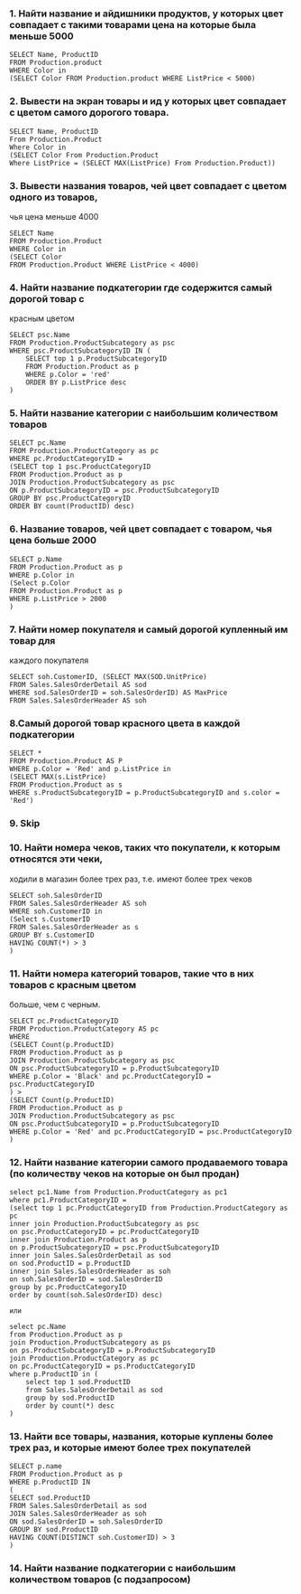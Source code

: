 ### 1. Найти название и айдишники продуктов, у которых цвет совпадает с такими товарами цена на которые была меньше 5000
```
SELECT Name, ProductID
FROM Production.product
WHERE Color in
(SELECT Color FROM Production.product WHERE ListPrice < 5000)
```
### 2. Вывести на экран товары и ид у которых цвет совпадает с цветом самого дорогого товара.
```
SELECT Name, ProductID
From Production.Product
Where Color in
(SELECT Color From Production.Product
Where ListPrice = (SELECT MAX(ListPrice) From Production.Product))
```
### 3. Вывести названия товаров, чей цвет совпадает с цветом одного из товаров,
чья цена меньше 4000
```
SELECT Name
FROM Production.Product
WHERE Color in
(SELECT Color
FROM Production.Product WHERE ListPrice < 4000)
```
### 4. Найти название подкатегории где содержится самый дорогой товар с
красным цветом

```
SELECT psc.Name 
FROM Production.ProductSubcategory as psc
WHERE psc.ProductSubcategoryID IN (
    SELECT top 1 p.ProductSubcategoryID 
    FROM Production.Product as p
    WHERE p.Color = 'red'
    ORDER BY p.ListPrice desc
)
```

### 5. Найти название категории с наибольшим количеством товаров 
```
SELECT pc.Name
FROM Production.ProductCategory as pc
WHERE pc.ProductCategoryID =
(SELECT top 1 psc.ProductCategoryID
FROM Production.Product as p
JOIN Production.ProductSubcategory as psc 
ON p.ProductSubcategoryID = psc.ProductSubcategoryID
GROUP BY psc.ProductCategoryID
ORDER BY count(ProductID) desc)
```

### 6. Название товаров, чей цвет совпадает с товаром, чья цена больше 2000
```
SELECT p.Name
FROM Production.Product as p
WHERE p.Color in
(Select p.Color
FROM Production.Product as p
WHERE p.ListPrice > 2000
)
```

### 7. Найти номер покупателя и самый дорогой купленный им товар для
каждого покупателя
```
SELECT soh.CustomerID, (SELECT MAX(SOD.UnitPrice)
FROM Sales.SalesOrderDetail AS sod
WHERE sod.SalesOrderID = soh.SalesOrderID) AS MaxPrice
FROM Sales.SalesOrderHeader AS soh
```

### 8.Самый дорогой товар красного цвета в каждой подкатегории
```
SELECT *
FROM Production.Product AS P
WHERE p.Color = 'Red' and p.ListPrice in 
(SELECT MAX(s.ListPrice) 
FROM Production.Product as s 
WHERE s.ProductSubcategoryID = p.ProductSubcategoryID and s.color = 'Red')
```

### 9. Skip

### 10. Найти номера чеков, таких что покупатели, к которым относятся эти чеки,
ходили в магазин более трех раз, т.е. имеют более трех чеков
```
SELECT soh.SalesOrderID
FROM Sales.SalesOrderHeader AS soh
WHERE soh.CustomerID in
(Select s.CustomerID
FROM Sales.SalesOrderHeader as s
GROUP BY s.CustomerID
HAVING COUNT(*) > 3
)
```

### 11. Найти номера категорий товаров, такие что в них товаров с красным цветом
больше, чем с черным.

```
SELECT pc.ProductCategoryID
FROM Production.ProductCategory AS pc
WHERE 
(SELECT Count(p.ProductID)
FROM Production.Product as p
JOIN Production.ProductSubcategory as psc
ON psc.ProductSubcategoryID = p.ProductSubcategoryID
WHERE p.Color = 'Black' and pc.ProductCategoryID = psc.ProductCategoryID
) > 
(SELECT Count(p.ProductID)
FROM Production.Product as p
JOIN Production.ProductSubcategory as psc
ON psc.ProductSubcategoryID = p.ProductSubcategoryID
WHERE p.Color = 'Red' and pc.ProductCategoryID = psc.ProductCategoryID
)
```

### 12. Найти название категории самого продаваемого товара (по количеству чеков на которые он был продан)
```
select pc1.Name from Production.ProductCategory as pc1
where pc1.ProductCategoryID =
(select top 1 pc.ProductCategoryID from Production.ProductCategory as pc
inner join Production.ProductSubcategory as psc
on psc.ProductCategoryID = pc.ProductCategoryID
inner join Production.Product as p
on p.ProductSubcategoryID = psc.ProductSubcategoryID
inner join Sales.SalesOrderDetail as sod
on sod.ProductID = p.ProductID
inner join Sales.SalesOrderHeader as soh
on soh.SalesOrderID = sod.SalesOrderID
group by pc.ProductCategoryID
order by count(soh.SalesOrderID) desc)

или 

select pc.Name
from Production.Product as p
join Production.ProductSubcategory as ps
on ps.ProductSubcategoryID = p.ProductSubcategoryID
join Production.ProductCategory as pc
on pc.ProductCategoryID = ps.ProductCategoryID
where p.ProductID in (
	select top 1 sod.ProductID
	from Sales.SalesOrderDetail as sod
	group by sod.ProductID
	order by count(*) desc
) 
```

### 13. Найти все товары, названия, которые куплены более трех раз, и которые имеют более трех покупателей
```
SELECT p.name
FROM Production.Product as p
WHERE p.ProductID IN 
(
SELECT sod.ProductID
FROM Sales.SalesOrderDetail as sod
JOIN Sales.SalesOrderHeader as soh
ON sod.SalesOrderID = soh.SalesOrderID
GROUP BY sod.ProductID
HAVING COUNT(DISTINCT soh.CustomerID) > 3
)
```

### 14. Найти название подкатегории с наибольшим количеством товаров (с подзапросом)
